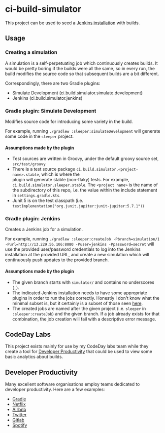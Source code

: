 # ci-build-simulator

This project can be used to seed a [Jenkins installation](https://github.com/robmoore-i/JenkinsEC2)
with builds. 

## Usage

### Creating a simulation

A simulation is a self-perpetuating job which continuously creates builds. It would be pretty
boring if the builds were all the same, so in every run, the build modifies the source code so
that subsequent builds are a bit different.

Correspondingly, there are two Gradle plugins:

- Simulate Development (ci.build.simulator.simulate.development)
- Jenkins (ci.build.simulator.jenkins)

### Gradle plugin: Simulate Development

Modifies source code for introducing some variety in the build.

For example, running `./gradlew :sleeper:simulateDevelopment` will generate some code in the
`sleeper` project.

#### Assumptions made by the plugin

- Test sources are written in Groovy, under the default groovy source set, `src/test/groovy`
- There is a test source package `ci.build.simulator.<project-name>.stable`, which is where the  
  plugin will generate stable (non-flaky) tests. For example, `ci.build.simulator.sleeper.stable`. The `<project name>` is the name of the subdirectory of this repo, i.e. the value
  within the include statement in `settings.gradle.kts`.
- Junit 5 is on the test classpath (i.e. `testImplementation("org.junit.jupiter:junit-jupiter:5.7.1")`)

### Gradle plugin: Jenkins

Creates a Jenkins job for a simulation.

For example, running `./gradlew :sleeper:createJob -Pbranch=simulation/1 -Purl=http://13.229.56.106:8080 -Puser=jenkins -Ppassword=secret` will use the provided user/password credentials to
log into the Jenkins installation at the provided URL, and create a new simulation which will
continuously push updates to the provided branch.

#### Assumptions made by the plugin

- The given branch starts with `simulator/` and contains no underscores (`_`).
- The indicated Jenkins installation needs to have some appropriate plugins in order to run the
  jobs correctly. Honestly I don't know what the minimal subset is, but it certainly is a subset
  of those seen [here](https://github.com/robmoore-i/JenkinsEC2/blob/main/jenkins_install_plugins.sh#L17).
- The created jobs are named after the given project (i.e. `sleeper` in `:sleeper:createJob`) and
  the given branch. If a job already exists for that combination, the job creation will fail with
  a descriptive error message.

## CodeDay Labs

This project exists mainly for use by my CodeDay labs team while they create a tool for 
[Developer Productivity](#developer-productivity) that could be used to view some basic 
analytics about builds.

## Developer Productivity

Many excellent software organisations employ teams dedicated to developer productivity. Here
are a few examples:

- [Gradle](https://gradle.com/blog/top-three-reasons-to-launch-a-dedicated-developer-productivity-engineering-team/)
- [Netflix](https://jobs.netflix.com/jobs/59145792)
- [Airbnb](https://www.airbnb.com.sg/careers/departments/engineering/dev_infra)
- [Twitter](https://careers.twitter.com/en/work-for-twitter/202008/035a8b9d-3a5b-4156-bdeb-8042e4e06826/f46512c8-0ed2-4c9c-be08-bfbdae0fbcb8.html/staff-backend-engineer-developer-productivity-buildtools.html)
- [Gitlab](https://about.gitlab.com/handbook/engineering/quality/engineering-productivity-team/)
- [Spotify](https://engineering.atspotify.com/2020/08/27/how-we-improved-developer-productivity-for-our-devops-teams/)